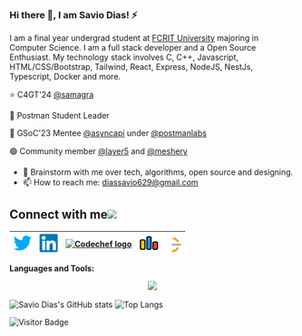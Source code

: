 ### Hi there 👋, I am Savio Dias! ⚡


I am a final year undergrad student at [FCRIT University](https://fcrit.ac.in/) majoring in Computer Science. I am a full stack developer and a Open Source Enthusiast. My technology stack involves C, C++, Javascript, HTML/CSS/Bootstrap, Tailwind, React, Express, NodeJS, NestJs, Typescript, Docker and more. 

⭐ C4GT'24 [@samagra](https://github.com/SamagraX-Stencil)

🚀 Postman Student Leader

🔭 GSoC'23 Mentee [@asyncapi](https://github.com/asyncapi) under [@postmanlabs](https://github.com/postmanlabs) 

🟢 Community member [@layer5](https://github.com/layer5io) and [@meshery](https://github.com/meshery) 

- 💬 Brainstorm with me over tech, algorithms, open source and designing.
- 📫 How to reach me: diassavio629@gmail.com


## Connect with me<img src="https://github.com/TheDudeThatCode/TheDudeThatCode/blob/master/Assets/Handshake.gif" height="32px">

[<img src="https://github.com/Savio629/Savio629/blob/main/Assets/twitter.svg" alt="Twitter" height="32" target="_blank">](https://twitter.com/Savio_dias629) | [<img src="https://github.com/Savio629/Savio629/blob/main/Assets/Linkedin.svg" alt="LinkedIn logo" height="32" target="_blank">](https://www.linkedin.com/in/savio-dias-984b45198/) | [<img src="https://gitgud.io/uploads/-/system/group/avatar/12294/cc.png" alt="Codechef logo" height="32" target="_blank">](https://www.codechef.com/users/savio629) | [<img src="https://github.com/AP-XD/AP-XD/blob/main/Assets/codeforces.svg" alt="Codeforces logo" height="32" target="_blank">](https://codeforces.com/profile/savio629) | [<img src="https://github.com/AP-XD/AP-XD/blob/main/Assets/leet-code.svg" alt="Leetcode logo" height="32" target="_blank">](https://leetcode.com/Savio629/)
|:---:|:---:|:---:|:---:|:---:|

**Languages and Tools:** 
<p align="center">
  <a href="https://skillicons.dev">
    <img src="https://skillicons.dev/icons?i=cpp,html,css,js,react,tailwind,nodejs,python,vscode,git,github,figma,grafana,nestjs,jest,aws,googlecloud,docker,mongodb,firebase,githubactions" />
  </a>
</p>


![Savio Dias's GitHub stats](https://github-readme-stats-sigma-five.vercel.app/api?username=Savio629&theme=tokyonight&show_icons=true)
![Top Langs](https://github-readme-stats-sigma-five.vercel.app/api/top-langs/?username=Savio629&hide_progress=true)

![Visitor Badge](https://visitor-badge.laobi.icu/badge?page_id=Savio629.Savio629)
